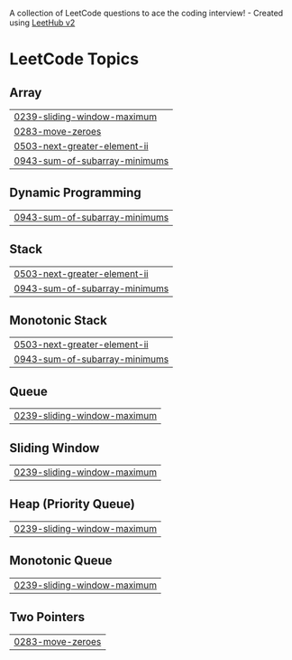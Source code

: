 A collection of LeetCode questions to ace the coding interview! - Created using [LeetHub v2](https://github.com/arunbhardwaj/LeetHub-2.0)
<!---LeetCode Topics Start-->
# LeetCode Topics
## Array
|  |
| ------- |
| [0239-sliding-window-maximum](https://github.com/Animesh6027/Leetcode_Solutions/tree/master/0239-sliding-window-maximum) |
| [0283-move-zeroes](https://github.com/Animesh6027/Leetcode_Solutions/tree/master/0283-move-zeroes) |
| [0503-next-greater-element-ii](https://github.com/Animesh6027/Leetcode_Solutions/tree/master/0503-next-greater-element-ii) |
| [0943-sum-of-subarray-minimums](https://github.com/Animesh6027/Leetcode_Solutions/tree/master/0943-sum-of-subarray-minimums) |
## Dynamic Programming
|  |
| ------- |
| [0943-sum-of-subarray-minimums](https://github.com/Animesh6027/Leetcode_Solutions/tree/master/0943-sum-of-subarray-minimums) |
## Stack
|  |
| ------- |
| [0503-next-greater-element-ii](https://github.com/Animesh6027/Leetcode_Solutions/tree/master/0503-next-greater-element-ii) |
| [0943-sum-of-subarray-minimums](https://github.com/Animesh6027/Leetcode_Solutions/tree/master/0943-sum-of-subarray-minimums) |
## Monotonic Stack
|  |
| ------- |
| [0503-next-greater-element-ii](https://github.com/Animesh6027/Leetcode_Solutions/tree/master/0503-next-greater-element-ii) |
| [0943-sum-of-subarray-minimums](https://github.com/Animesh6027/Leetcode_Solutions/tree/master/0943-sum-of-subarray-minimums) |
## Queue
|  |
| ------- |
| [0239-sliding-window-maximum](https://github.com/Animesh6027/Leetcode_Solutions/tree/master/0239-sliding-window-maximum) |
## Sliding Window
|  |
| ------- |
| [0239-sliding-window-maximum](https://github.com/Animesh6027/Leetcode_Solutions/tree/master/0239-sliding-window-maximum) |
## Heap (Priority Queue)
|  |
| ------- |
| [0239-sliding-window-maximum](https://github.com/Animesh6027/Leetcode_Solutions/tree/master/0239-sliding-window-maximum) |
## Monotonic Queue
|  |
| ------- |
| [0239-sliding-window-maximum](https://github.com/Animesh6027/Leetcode_Solutions/tree/master/0239-sliding-window-maximum) |
## Two Pointers
|  |
| ------- |
| [0283-move-zeroes](https://github.com/Animesh6027/Leetcode_Solutions/tree/master/0283-move-zeroes) |
<!---LeetCode Topics End-->
